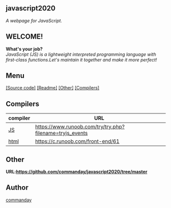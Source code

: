 ## javascript2020
*A webpage for JavaScript.*
## WELCOME!
**What's your job?**
</br>
*JavaScript (JS) is a lightweight interpreted programming language with first-class functions.Let's maintain it together and make it more perfect!*
## Menu
[[Source code]](https://github.com/commanday/JavaScript2020/tree/master/JavaScript%20source%20code)
[[Readme]](https://github.com/commanday/JavaScript2020/blob/master/README.md)
[[Other]](https://github.com/commanday/JavaScript2020/tree/master/.github)
[[Compilers]](https://github.com/commanday/JavaScript2020/tree/master/Compilers)
## Compilers
| compiler | URL |
| ------ | ------ |
| [JS](https://www.runoob.com/try/try.php?filename=tryjs_events) | https://www.runoob.com/try/try.php?filename=tryjs_events |
| [html](https://c.runoob.com/front-end/61) | https://c.runoob.com/front-end/61 |
## Other
__URL:https://github.com/commanday/javascript2020/tree/master__
## Author
[commanday](https://github.com/commanday)
